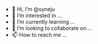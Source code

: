 - 👋 Hi, I’m @syneju
- 👀 I’m interested in ...
- 🌱 I’m currently learning ...
- 💞️ I’m looking to collaborate on ...
- 📫 How to reach me ...

<!---
syneju/syneju is a ✨ special ✨ repository because its `README.md` (this file) appears on your GitHub profile.
You can click the Preview link to take a look at your changes.
--->
